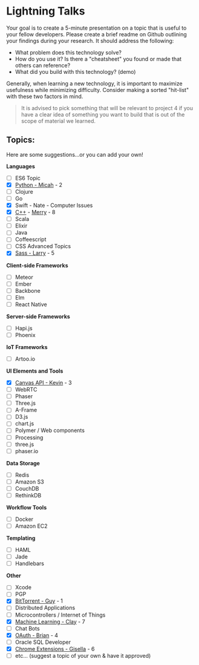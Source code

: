 # Lightning Talks

Your goal is to create a 5-minute presentation on a topic that is useful to your fellow developers. Please create a brief readme on Github outlining your findings during your research. It should address the following:

- What problem does this technology solve?
- How do you use it? Is there a "cheatsheet" you found or made that others can reference?
- What did you build with this technology? (demo)

Generally, when learning a new technology, it is important to maximize usefulness while minimizing difficulty. Consider making a sorted "hit-list" with these two factors in mind.

>It is advised to pick something that will be relevant to project 4 if you have a clear idea of something you want to build that is out of the scope of material we learned.

## Topics:
Here are some suggestions...or you can add your own!

**Languages**

- [ ] ES6 Topic
- [x] [Python - Micah](https://github.com/micahwierenga/python-practice) - 2
- [ ] Clojure
- [ ] Go
- [x] Swift - Nate - Computer Issues
- [x] [C++](https://github.com/merryschurr/lightning-talk.git) - [Merry](https://docs.google.com/presentation/d/1orECk51G7j1mYZsm1X4P8glMVos2tnQe-MPAy9CvFt4/edit?usp=sharing) - 8
- [ ] Scala
- [ ] Elixir
- [ ] Java
- [ ] Coffeescript
- [ ] CSS Advanced Topics
- [x] [Sass - Larry](https://github.com/larrykraus/lightning-talk) - 5

**Client-side Frameworks**

- [ ] Meteor
- [ ] Ember
- [ ] Backbone
- [ ] Elm
- [ ] React Native

**Server-side Frameworks**

- [ ] Hapi.js
- [ ] Phoenix

**IoT Frameworks**

- [ ] Artoo.io

**UI Elements and Tools**

- [x] [Canvas API - Kevin](https://github.com/kevinbloomquist/Canvas-Lightningtalk) - 3
- [ ] WebRTC
- [ ] Phaser
- [ ] Three.js
- [ ] A-Frame
- [ ] D3.js
- [ ] chart.js
- [ ] Polymer / Web components
- [ ] Processing
- [ ] three.js
- [ ] phaser.io

**Data Storage**

- [ ] Redis
- [ ] Amazon S3
- [ ] CouchDB
- [ ] RethinkDB

**Workflow Tools**

- [ ] Docker
- [ ] Amazon EC2

**Templating**

- [ ] HAML
- [ ] Jade
- [ ] Handlebars

**Other**

- [ ] Xcode
- [ ] PGP
- [x] [BitTorrent - Guy](https://github.com/gliechty/bitTorrent) - 1
- [ ] Distributed Applications
- [ ] Microcontrollers / Internet of Things
- [x] [Machine Learning - Clay](https://github.com/git-clay/Machine_Learning_101/blob/master/README.md) - 7
- [ ] Chat Bots
- [x] [OAuth - Brian](https://github.com/briandridge/oauth) - 4
- [ ] Oracle SQL Developer
- [x] [Chrome Extensions - Gisella](https://github.com/GisellaBella/lightening-taks-chrome-extension/tree/master) - 6
- [ ] etc... (suggest a topic of your own & have it approved)
